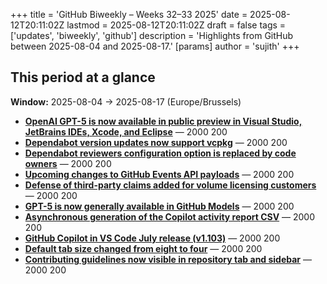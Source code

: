 +++
title = 'GitHub Biweekly – Weeks 32–33 2025'
date = 2025-08-12T20:11:02Z
lastmod = 2025-08-12T20:11:02Z
draft = false
tags = ['updates', 'biweekly', 'github']
description = 'Highlights from GitHub between 2025-08-04 and 2025-08-17.'
[params]
    author = 'sujith'
+++
## This period at a glance

**Window:** 2025-08-04 → 2025-08-17 (Europe/Brussels)

- **[OpenAI GPT-5 is now available in public preview in Visual Studio, JetBrains IDEs, Xcode, and Eclipse](https://github.blog/changelog/2025-08-12-openai-gpt-5-is-now-available-in-public-preview-in-visual-studio-jetbrains-ides-xcode-and-eclipse)** —  2000 200
- **[Dependabot version updates now support vcpkg](https://github.blog/changelog/2025-08-12-dependabot-version-updates-now-support-vcpkg)** —  2000 200
- **[Dependabot reviewers configuration option is replaced by code owners](https://github.blog/changelog/2025-08-08-dependabot-reviewers-configuration-option-is-replaced-by-code-owners)** —  2000 200
- **[Upcoming changes to GitHub Events API payloads](https://github.blog/changelog/2025-08-08-upcoming-changes-to-github-events-api-payloads)** —  2000 200
- **[Defense of third-party claims added for volume licensing customers](https://github.blog/changelog/2025-08-08-defense-of-third-party-claims-added-for-volume-licensing-customers)** —  2000 200
- **[GPT-5 is now generally available in GitHub Models](https://github.blog/changelog/2025-08-07-gpt-5-is-now-generally-available-in-github-models)** —  2000 200
- **[Asynchronous generation of the Copilot activity report CSV](https://github.blog/changelog/2025-08-07-asynchronous-generation-of-the-copilot-activity-report-csv)** —  2000 200
- **[GitHub Copilot in VS Code July release (v1.103)](https://github.blog/changelog/2025-08-07-github-copilot-in-vs-code-july-release-v1-103)** —  2000 200
- **[Default tab size changed from eight to four](https://github.blog/changelog/2025-08-07-default-tab-size-changed-from-eight-to-four)** —  2000 200
- **[Contributing guidelines now visible in repository tab and sidebar](https://github.blog/changelog/2025-08-07-contributing-guidelines-now-visible-in-repository-tab-and-sidebar)** —  2000 200


